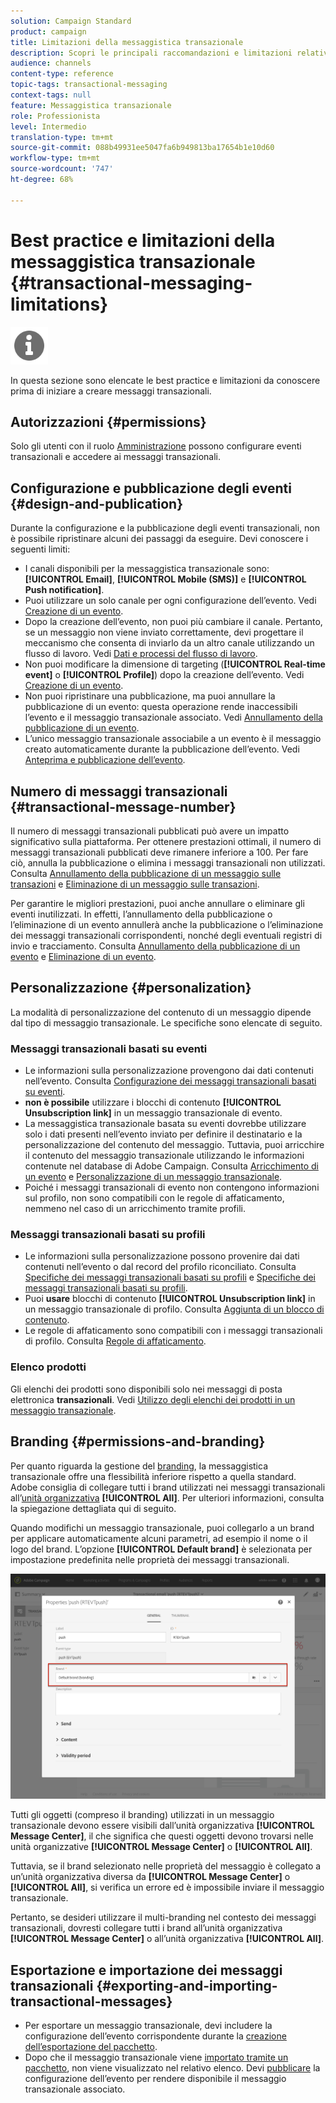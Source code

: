 ```yaml
---
solution: Campaign Standard
product: campaign
title: Limitazioni della messaggistica transazionale
description: Scopri le principali raccomandazioni e limitazioni relative ai messaggi transazionali in Adobe Campaign Standard.
audience: channels
content-type: reference
topic-tags: transactional-messaging
context-tags: null
feature: Messaggistica transazionale
role: Professionista
level: Intermedio
translation-type: tm+mt
source-git-commit: 088b49931ee5047fa6b949813ba17654b1e10d60
workflow-type: tm+mt
source-wordcount: '747'
ht-degree: 68%

---
```



# Best practice e limitazioni della messaggistica transazionale {#transactional-messaging-limitations}

<img src="assets/do-not-localize/icon_concepts.svg" width="60px">

In questa sezione sono elencate le best practice e limitazioni da conoscere prima di iniziare a creare messaggi transazionali.

<!--For more on transactional messages, including on how to configure and create them, see [Getting started with transactional messaging](../../channels/using/getting-started-with-transactional-msg.md).-->

## Autorizzazioni {#permissions}

Solo gli utenti con il ruolo [Amministrazione](../../administration/using/users-management.md#functional-administrators) possono configurare eventi transazionali e accedere ai messaggi transazionali.

## Configurazione e pubblicazione degli eventi {#design-and-publication}

Durante la configurazione e la pubblicazione degli eventi transazionali, non è possibile ripristinare alcuni dei passaggi da eseguire. Devi conoscere i seguenti limiti:

* I canali disponibili per la messaggistica transazionale sono: **[!UICONTROL Email]**, **[!UICONTROL Mobile (SMS)]** e **[!UICONTROL Push notification]**.
* Puoi utilizzare un solo canale per ogni configurazione dell’evento. Vedi [Creazione di un evento](../../channels/using/configuring-transactional-event.md#creating-an-event).
* Dopo la creazione dell’evento, non puoi più cambiare il canale. Pertanto, se un messaggio non viene inviato correttamente, devi progettare il meccanismo che consenta di inviarlo da un altro canale utilizzando un flusso di lavoro. Vedi [Dati e processi del flusso di lavoro](../../automating/using/get-started-workflows.md).
* Non puoi modificare la dimensione di targeting (**[!UICONTROL Real-time event]** o **[!UICONTROL Profile]**) dopo la creazione dell’evento. Vedi [Creazione di un evento](../../channels/using/configuring-transactional-event.md#creating-an-event).
* Non puoi ripristinare una pubblicazione, ma puoi annullare la pubblicazione di un evento: questa operazione rende inaccessibili l’evento e il messaggio transazionale associato. Vedi [Annullamento della pubblicazione di un evento](../../channels/using/publishing-transactional-event.md#unpublishing-an-event).
* L’unico messaggio transazionale associabile a un evento è il messaggio creato automaticamente durante la pubblicazione dell’evento. Vedi [Anteprima e pubblicazione dell’evento](../../channels/using/publishing-transactional-event.md#previewing-and-publishing-the-event).

## Numero di messaggi transazionali {#transactional-message-number}

Il numero di messaggi transazionali pubblicati può avere un impatto significativo sulla piattaforma. Per ottenere prestazioni ottimali, il numero di messaggi transazionali pubblicati deve rimanere inferiore a 100. Per fare ciò, annulla la pubblicazione o elimina i messaggi transazionali non utilizzati. Consulta [Annullamento della pubblicazione di un messaggio sulle transazioni](../../channels/using/publishing-transactional-message.md#unpublishing-a-transactional-message) e [Eliminazione di un messaggio sulle transazioni](../../channels/using/publishing-transactional-message.md#deleting-a-transactional-message).

Per garantire le migliori prestazioni, puoi anche annullare o eliminare gli eventi inutilizzati. In effetti, l’annullamento della pubblicazione o l’eliminazione di un evento annullerà anche la pubblicazione o l’eliminazione dei messaggi transazionali corrispondenti, nonché degli eventuali registri di invio e tracciamento. Consulta [Annullamento della pubblicazione di un evento](../../channels/using/publishing-transactional-event.md#unpublishing-an-event) e [Eliminazione di un evento](../../channels/using/publishing-transactional-event.md#deleting-an-event).

## Personalizzazione {#personalization}

La modalità di personalizzazione del contenuto di un messaggio dipende dal tipo di messaggio transazionale. Le specifiche sono elencate di seguito.

### Messaggi transazionali basati su eventi

* Le informazioni sulla personalizzazione provengono dai dati contenuti nell’evento. Consulta [Configurazione dei messaggi transazionali basati su eventi](../../channels/using/configuring-transactional-event.md#event-based-transactional-messages).
* **non è possibile** utilizzare i blocchi di contenuto **[!UICONTROL Unsubscription link]** in un messaggio transazionale di evento.
* La messaggistica transazionale basata su eventi dovrebbe utilizzare solo i dati presenti nell’evento inviato per definire il destinatario e la personalizzazione del contenuto del messaggio. Tuttavia, puoi arricchire il contenuto del messaggio transazionale utilizzando le informazioni contenute nel database di Adobe Campaign. Consulta [Arricchimento di un evento](../../channels/using/configuring-transactional-event.md#enriching-the-transactional-message-content) e [Personalizzazione di un messaggio transazionale](../../channels/using/editing-transactional-message.md#personalizing-a-transactional-message).
* Poiché i messaggi transazionali di evento non contengono informazioni sul profilo, non sono compatibili con le regole di affaticamento, nemmeno nel caso di un arricchimento tramite profili.

### Messaggi transazionali basati su profili

* Le informazioni sulla personalizzazione possono provenire dai dati contenuti nell’evento o dal record del profilo riconciliato. Consulta [Specifiche dei messaggi transazionali basati su profili](../../channels/using/configuring-transactional-event.md#profile-based-transactional-messages) e [Specifiche dei messaggi transazionali basati su profili](../../channels/using/editing-transactional-message.md#profile-transactional-message-specificities).
* Puoi **usare** blocchi di contenuto **[!UICONTROL Unsubscription link]** in un messaggio transazionale di profilo. Consulta [Aggiunta di un blocco di contenuto](../../designing/using/personalization.md#adding-a-content-block).
* Le regole di affaticamento sono compatibili con i messaggi transazionali di profilo. Consulta [Regole di affaticamento](../../sending/using/fatigue-rules.md).

### Elenco prodotti

Gli elenchi dei prodotti sono disponibili solo nei messaggi di posta elettronica **transazionali**. Vedi [Utilizzo degli elenchi dei prodotti in un messaggio transazionale](../../designing/using/using-product-listings.md).

## Branding {#permissions-and-branding}

Per quanto riguarda la gestione del [branding](../../administration/using/branding.md), la messaggistica transazionale offre una flessibilità inferiore rispetto a quella standard. Adobe consiglia di collegare tutti i brand utilizzati nei messaggi transazionali all’[unità organizzativa](../../administration/using/organizational-units.md) **[!UICONTROL All]**. Per ulteriori informazioni, consulta la spiegazione dettagliata qui di seguito.

Quando modifichi un messaggio transazionale, puoi collegarlo a un brand per applicare automaticamente alcuni parametri, ad esempio il nome o il logo del brand. L’opzione **[!UICONTROL Default brand]** è selezionata per impostazione predefinita nelle proprietà dei messaggi transazionali.

![](assets/message-center_branding.png)

Tutti gli oggetti (compreso il branding) utilizzati in un messaggio transazionale devono essere visibili dall’unità organizzativa **[!UICONTROL Message Center]**, il che significa che questi oggetti devono trovarsi nelle unità organizzative **[!UICONTROL Message Center]** o **[!UICONTROL All]**.

Tuttavia, se il brand selezionato nelle proprietà del messaggio è collegato a un’unità organizzativa diversa da **[!UICONTROL Message Center]** o **[!UICONTROL All]**, si verifica un errore ed è impossibile inviare il messaggio transazionale.

Pertanto, se desideri utilizzare il multi-branding nel contesto dei messaggi transazionali, dovresti collegare tutti i brand all’unità organizzativa **[!UICONTROL Message Center]** o all’unità organizzativa **[!UICONTROL All]**.

## Esportazione e importazione dei messaggi transazionali {#exporting-and-importing-transactional-messages}

* Per esportare un messaggio transazionale, devi includere la configurazione dell’evento corrispondente durante la [creazione dell’esportazione del pacchetto](../../automating/using/managing-packages.md#creating-a-package).
* Dopo che il messaggio transazionale viene [importato tramite un pacchetto](../../automating/using/managing-packages.md#importing-a-package), non viene visualizzato nel relativo elenco. Devi [pubblicare](../../channels/using/publishing-transactional-event.md) la configurazione dell’evento per rendere disponibile il messaggio transazionale associato.
